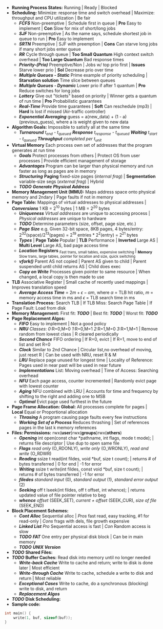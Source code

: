 * **Running Process States:** Running | Ready | Blocked
* **Scheduling:** Minimize: response time and switch overhead | Maximize: throughput and CPU utilization | Be fair
  * **_FCFS_** Non-preemptive | Schedule first in queue | **Pro** Easy to implement | **Con** Slow for mix of short/long jobs
  * **_SJF_** Non-preemptive | As the name says, schedule shortest job in queue to run | **Pro** Easy to implement
  * **_SRTN_** Preemptive | SJF with preemption | **Cons** Can starve long jobs if many short jobs enter queue
  * **_RR_** Cycle through queue | **Too Small Quantum** High context switch overhead | **Too Large Quantum** Bad response times
  * **_Priority-(Prio)_** Preemptive/Non | Jobs w/ top prio first | **Issues** Starve lower prio | **Sol** Decrease prio over time
  * **_Multiple Queues - Static_** Prime example of priority scheduling | **Starvation solution** Time slice between queues
  * **_Multiple Queues - Dynamic_** Lower prio if after 1 quantum | **Pro** Reduce switches for long jobs
  * **_Lottery_** Give out "tickets" based on priority | Winner gets a quantum of run time | **Pro** Probabilistic guarantees
  * **_Real-Time_** Provide time guarantees | **Soft** Can reschedule (mp3) | **Hard** Is lost if missed (Air-traffic controller)
  * **_Exponential Averaging_** guess = a(new_data) + (1 - a)(previous_guess), where a is weight given to new data
* **Algorithm Goals:** Impossible to satisfy all at the same time
  * **_Turnaround_** *t<sub>end</sub> - t<sub>queued</sub>* **_Response_** *t<sub>response</sub> - t<sub>queued</sub>* **_Waiting_** *t<sub>start</sub> - t<sub>queued</sub>* **_Throughput_** *completed per t<sub>unit</sub>*
* **Virtual Memory** Each process own set of addresses that the program generates at run time
  * **_Goals_** Protect processes from others | Protect OS from user processes | Provide efficient management of storage
  * **_Advantages_** Program can be larger than physical memory and run faster as long as pages are in memory
  * **_Structuring_** **Paging** fixed-size pages (_internal frag_) | **Segmentation** variable-size segs (_external frag_) | Hybrid
  * **_TODO_** **_Generate Physical Address_** 
* **Memory Management Unit (MMU):** Maps address space onto physical memory and 2ndary | Page faults if not in memory
* **Page Table:** Mappings of virtual addresses to physical addresses | **_Conversions_** 1 KB = 2<sup>10</sup> bytes | 1 MB = 2<sup>20</sup> bytes
  * **_Uniqueness_** *Virtual addresses* are unique to accessing process | *Physical addresses* are unique to hardware
  * **_TODO_** Determine parameters (size, offset, page size, etc.)
   * **_Page Size_** e.g. Given 32-bit space, 8KB pages, 4 bytes/entry: 2<sup>32</sup>(space)/2<sup>13</sup>(pages) = 2<sup>19</sup> entries * 2<sup>2</sup>(entry) = 2<sup>21</sup> bytes
  * **_Types_** | **Page Table** Popular | **TLB** Performance | **Inverted** Large AS | **Multi Level** Large AS, bad page access time
  * **_Location_** **Registers** <sub>Fast trans, small tables, expensive switching </sub> | <sub>**Memory** Slow trans, large tables, pointer for location and size, quick switching</sub>
  * **_vfork()_** Parent AS not copied | Parent AS given to child | Parent suspended until child returns AS | Child does exec
  * **_Copy on Write_** Processes given pointer to same resource | When changed, a local copy is then made to use
* **TLB** Associative Register | Small cache of recently used mappings | Improves translation speed
  * **_Average Access Time_** = $2m + \epsilon - \alpha m$, where $\alpha$ = TLB hit ratio, $m$ = memory access time in ms and $\epsilon$ = TLB search time in ms
* **Translation Process:** Search TLB | If TLB Miss: Search Page Table | If Page Fault: Load from disk
* **Memory Management:** First fit: **_TODO_** | Best fit: **_TODO_** | Worst fit: **_TODO_**
* **Page Replacement Algos:**
  * **_FIFO_** Easy to implement | Not a good policy
  * **_NRU_** _Classes_: _0_:R=0,M=0 _1_:R=0,M=1 _2_:R=1,M=0 _3_:R=1,M=1 | Remove random from lowest class | R cleared periodically
  * **_Second Chance_** FIFO ordering | If R=0, evict | If R=1, move to end of list and set R=0
  * **_Clock_** Similar to 2nd Chance | Circular list,no overhead of moving, just reset R | Can be used with NRU, reset R & M
  * **_LRU_** Replace page unused for longest time | Locality of Reference: Pages used in near past will be used in near future
   * **_Implementations_** List: Moving overhead | Time of Access: Searching overhead
  * **_NFU_** Each page access, counter incremented | Randomly evict page with lowest counter
  * **_Aging_** NFU combined with LRU | Accounts for time and frequency by shifting to the right and adding one to MSB
  * **_Optimal_** Evict page used furthest in the future
* **Page Frame Allocation: Global:** All processes complete for pages | **Local** Equal or Proportional allocation
  * **_Thrasing_** A program causing page faults every few instructions
  * **_Working Set of a Process_** Reduces thrashing | Set of references pages in the last k memory references
* **Files: Permissions:** rwx(**user**)rwx(**groups**)rwx(**others**)
  * **_Opening_** int open(const char *pathname, int flags, mode t mode); | returns file descriptor | Use dup to open same file
   * **_Flags_** *read only* (O_RDONLY), *write only* (O_WRONLY), *read and write* (O_RDWR)
  * **_Reading_** ssize t read(int fildes, void *buf, size t count); | returns # of bytes transferred | 0 for end | -1 for error
  * **_Writing_** ssize t write(int fildes, const void *buf, size t count); | returns # of bytes transferred | -1 for error
  * **_filedes_** *standard input* (0), *standard output* (1), *standard error output* (2)
  * **_Seeking_** off t lseek(int fildes, off t offset, int whence); | returns updated value of file pointer relative to beg
   * **_whence_** *offset* (SEEK_SET), *current + offset* (SEEK_CUR), *size of file* (SEEK_END) 
* **Block Placement Schemes:**
  * **_Cont Alloc_** Sequential alloc | *Pros* fast read, easy tracking, #1 for read-only | *Cons* frags with dels, file growth expensive
  * **_Linked List_** *Pro* Sequential access is fast | *Con* Random access is slow
  * **_TODO_** **_FAT_** One entry per physical disk block | Can be in main memory
  * **_TODO_** **_UNIX Version_** 
* **_TODO_** **Shared Files:**
* **_TODO_** **Buffer Caches:** Read disk into memory until no longer needed
  * **_Write-back Cache_** Write to cache and return; write to disk is done later | Most efficient
  * **_Write-through Cache_** Write to cache, schedule a write to disk and return | Most reliable
  * **_Exceptional Cases_** Write to cache, do a synchronous (blocking) write to disk, and return
  * **_Replacement Algos_**
* **_TODO_** **Disk Scheduling:**
* **Sample code:**

```c
int main() {
    write(1, buf, sizeof(buf));
}
```
